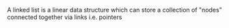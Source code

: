 A linked list is a linear data structure which can store a collection of "nodes" connected together via links i.e. pointers
